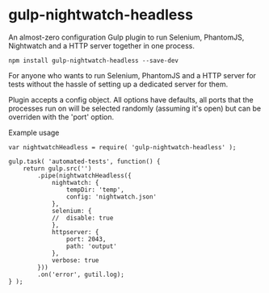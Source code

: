 # gulp-nightwatch-headless
An almost-zero configuration Gulp plugin to run Selenium, PhantomJS, Nightwatch and a HTTP server together in one process.

```
npm install gulp-nightwatch-headless --save-dev
```

For anyone who wants to run Selenium, PhantomJS and a HTTP server for tests without the hassle of setting up a dedicated server for them.

Plugin accepts a config object. All options have defaults, all ports that the processes run on will be selected randomly (assuming it's open) but can be overriden with the 'port' option.

Example usage

```
var nightwatchHeadless = require( 'gulp-nightwatch-headless' );

gulp.task( 'automated-tests', function() {
	return gulp.src('')
		.pipe(nightwatchHeadless({
			nightwatch: {
				tempDir: 'temp',
				config: 'nightwatch.json'
			},
			selenium: {
			//	disable: true
			},
			httpserver: {
				port: 2043,
				path: 'output'
			},
			verbose: true
		}))
		.on('error', gutil.log);
} );

```

